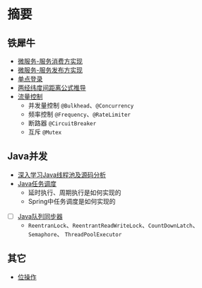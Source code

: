 # 摘要

## 铁犀牛

* [微服务-服务消费方实现](/ironrhino/remoting-consumer.md)  
* [微服务-服务发布方实现](/ironrhino/remoting-provider.md)  
* [单点登录](/ironrhino/single-sign-on.md)  
* [两经纬度间距离公式推导](/ironrhino/distance-formula-of-two-coordinates.md)  
* [流量控制](/ironrhino/throttle.md)
    * 并发量控制 `@Bulkhead`、`@Concurrency`
    * 频率控制 `@Frequency`、`@RateLimiter`
    * 断路器 `@CircuitBreaker`
    * 互斥 `@Mutex`

## Java并发

* [深入学习Java线程池及源码分析](/concurrent/ThreadPoolExecutor.md)  
* [Java任务调度](/concurrent/ScheduledThreadPoolExecutor.md)  
    * 延时执行、周期执行是如何实现的
    * Spring中任务调度是如何实现的
* [ ] [Java队列同步器](/concurrent/AbstractQueuedSynchronizer.md)  
    * `ReentranLock`、`ReentrantReadWriteLock`、`CountDownLatch`、`Semaphore`、 `ThreadPoolExecutor`

## 其它
* [位操作](bit-operation.md) 
